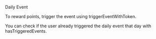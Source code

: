 Daily Event

To reward points, trigger the event using triggerEventWithToken.

You can check if the user already triggered the daily event that day with hasTriggeredEvents.